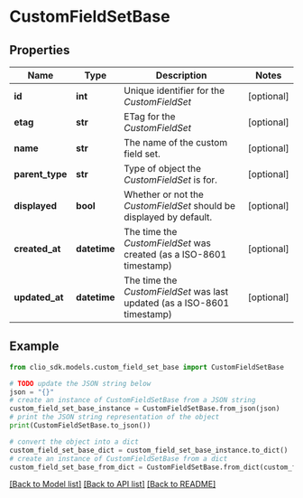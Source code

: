 # CustomFieldSetBase


## Properties

Name | Type | Description | Notes
------------ | ------------- | ------------- | -------------
**id** | **int** | Unique identifier for the *CustomFieldSet* | [optional] 
**etag** | **str** | ETag for the *CustomFieldSet* | [optional] 
**name** | **str** | The name of the custom field set. | [optional] 
**parent_type** | **str** | Type of object the *CustomFieldSet* is for. | [optional] 
**displayed** | **bool** | Whether or not the *CustomFieldSet* should be displayed by default. | [optional] 
**created_at** | **datetime** | The time the *CustomFieldSet* was created (as a ISO-8601 timestamp) | [optional] 
**updated_at** | **datetime** | The time the *CustomFieldSet* was last updated (as a ISO-8601 timestamp) | [optional] 

## Example

```python
from clio_sdk.models.custom_field_set_base import CustomFieldSetBase

# TODO update the JSON string below
json = "{}"
# create an instance of CustomFieldSetBase from a JSON string
custom_field_set_base_instance = CustomFieldSetBase.from_json(json)
# print the JSON string representation of the object
print(CustomFieldSetBase.to_json())

# convert the object into a dict
custom_field_set_base_dict = custom_field_set_base_instance.to_dict()
# create an instance of CustomFieldSetBase from a dict
custom_field_set_base_from_dict = CustomFieldSetBase.from_dict(custom_field_set_base_dict)
```
[[Back to Model list]](../README.md#documentation-for-models) [[Back to API list]](../README.md#documentation-for-api-endpoints) [[Back to README]](../README.md)



